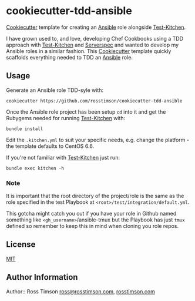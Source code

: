 cookiecutter-tdd-ansible
========================

[Cookiecutter][cookiecutter] template for creating an [Ansible][ansible] role
alongside [Test-Kitchen][test-kitchen].

I have grown used to, and love, developing Chef Cookbooks using a TDD
approach with [Test-Kitchen][test-kitchen] and [Serverspec][serverspec] and
wanted to develop my Ansible roles in a similar fashion.  This
[Cookiecutter][cookiecutter] template quickly scaffolds everything needed to TDD
an [Ansible][ansible] role.

Usage
-----

Generate an Ansible role TDD-syle with:

    cookiecutter https://github.com/rosstimson/cookiecutter-tdd-ansible

Once the Ansible role project has been setup `cd` into it and get the Rubygems
needed for running [Test-Kitchen][test-kitchen] with:

    bundle install

Edit the `.kitchen.yml` to suit your specific needs, e.g. change the platform - the
template defaults to CentOS 6.6.

If you're not familiar with [Test-Kitchen][test-kitchen] just run:

    bundle exec kitchen -h

### Note

It is important that the root directory of the project/role is the same as the
role specified in the test Playbook at `<root>/test/integration/default.yml`.

This gotcha might catch you out if you have your role in Github named something like
`<gh_username>`/ansible-tmux but the Playbook has just `tmux` defined so remember to
keep this in mind when cloning you role repos.

License
-------

[MIT][license]

Author Information
------------------

Author:: Ross Timson <ross@rosstimson.com>, [rosstimson.com](https://rosstimson.com)





[cookiecutter]:       https://github.com/audreyr/cookiecutter
[ansible]:            http://www.ansible.com
[test-kitchen]:       https://github.com/test-kitchen/test-kitchen
[serverspec]:         http://serverspec.org/
[repo]:               https://github.com/rosstimson/cookiecutter-tdd-ansible
[issues]:             https://github.com/rosstimson/cookiecutter-tdd-ansible/issues
[license]:            http://opensource.org/licenses/MIT
